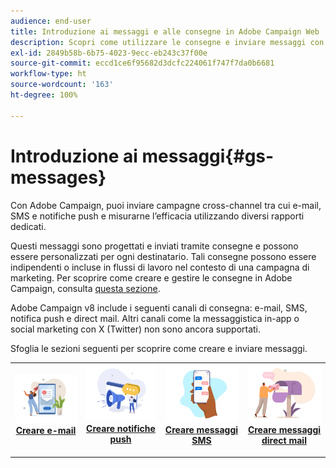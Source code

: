 ```yaml
---
audience: end-user
title: Introduzione ai messaggi e alle consegne in Adobe Campaign Web
description: Scopri come utilizzare le consegne e inviare messaggi con Campaign Web
exl-id: 2849b58b-6b75-4023-9ecc-eb243c37f00e
source-git-commit: eccd1ce6f95682d3dcfc224061f747f7da0b6681
workflow-type: ht
source-wordcount: '163'
ht-degree: 100%

---
```



# Introduzione ai messaggi{#gs-messages}

Con Adobe Campaign, puoi inviare campagne cross-channel tra cui e-mail, SMS e notifiche push e misurarne l’efficacia utilizzando diversi rapporti dedicati.

Questi messaggi sono progettati e inviati tramite consegne e possono essere personalizzati per ogni destinatario. Tali consegne possono essere indipendenti o incluse in flussi di lavoro nel contesto di una campagna di marketing. Per scoprire come creare e gestire le consegne in Adobe Campaign, consulta [questa sezione](gs-deliveries.md).

Adobe Campaign v8 include i seguenti canali di consegna: e-mail, SMS, notifica push e direct mail. Altri canali come la messaggistica in-app o social marketing con X (Twitter) non sono ancora supportati.

Sfoglia le sezioni seguenti per scoprire come creare e inviare messaggi.

<table style="table-layout:fixed">
    <tr style="border: 0;">
    <td align="center">
    <a href="../email/create-email.md">
    <img alt="Sezione Creare e-mail" src="assets/do-not-localize/email.jpg">
    </a>
    <div><a href="../email/create-email.md"><strong>Creare e-mail</strong>
    </div>
    <p>
    </td>
    <td align="center">
    <a href="../push/create-push.md">
      <img alt="Sezione Creare notifiche push" src="assets/do-not-localize/push.jpg">
    </a>
    <div>
    <a href="../push/gs-push.md"><strong>Creare notifiche push</strong></a>
    </div>
    <p>
    </td>
    <td align="center">
    <a href="../sms/create-sms.md">
      <img alt="Sezione Creare messaggi SMS" src="assets/do-not-localize/sms.jpg">
    </a>
    </div>
    <div>
    <a href="../sms/create-sms.md"><strong>Creare messaggi SMS</strong></a>
    </div>
    <p>
    </td>
    <td align="center">
    <a href="../direct-mail/gs-direct-mail.md">
      <img alt="Sezione Creare messaggi direct mail" src="assets/do-not-localize/direct-mail.jpg">
    </a>
    <div>
    <a href="../direct-mail/gs-direct-mail.md"><strong>Creare messaggi direct mail</strong></a>
    </div>
    <p>
    </td>
    </tr>
</table>
